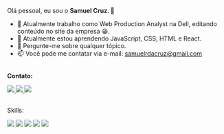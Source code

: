 Olá pessoal, eu sou o <b> Samuel Cruz. </b> 👋

- 🔭 Atualmente trabalho como Web Production Analyst na Dell, editando conteúdo no site da empresa 😀.
- 🌱 Atualmente estou aprendendo JavaScript, CSS, HTML e React.
- 💬 Pergunte-me sobre qualquer tópico.
- 📫 Você pode me contatar via e-mail: samuelrdacruz@gmail.com

##
<b> Contato: </b>
<div>
  <a href="https://www.instagram.com/samuel.7k/" target="_blank"><img src="https://img.shields.io/badge/Instagram-E4405F?style=for-the-badge&logo=instagram&logoColor=white"target="_blank"> </a>
  <a href="mailto:samuelrdacruz@gmail.com" target="_blank"><img src="https://img.shields.io/badge/Gmail-D14836?style=for-the-badge&logo=gmail&logoColor=white"target="_blank"> </a>
  <a href="https://linkedin.com/in/samuel-alexsander-rocha-da-cruz-a08714127/" target="_blank"><img src="https://img.shields.io/badge/LinkedIn-0077B5?style=for-the-badge&logo=linkedin&logoColor=white"target="_blank"> </a>
 </div>
 
##

Skills:
<div>
 <img src="https://img.shields.io/badge/JavaScript-323330?style=for-the-badge&logo=javascript&logoColor=F7DF1E">
 <img src="https://img.shields.io/badge/CSS-239120?&style=for-the-badge&logo=css3&logoColor=white">
 <img src="https://img.shields.io/badge/HTML5-E34F26?style=for-the-badge&logo=html5&logoColor=white">
 <img src="https://img.shields.io/badge/React-20232A?style=for-the-badge&logo=react&logoColor=61DAFB">
 <img src="https://img.shields.io/badge/Python-14354C?style=for-the-badge&logo=python&logoColor=white">
 
